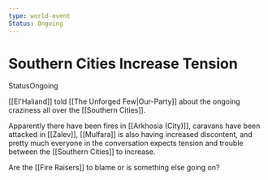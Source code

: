 ```yaml
---
type: world-event
Status: Ongoing
---
```


#  Southern Cities Increase Tension
<span class="dataview inline-field"><span class="inline-field-key">Status</span><span class="inline-field-value">Ongoing</span></span>

[[El'Haliand]] told [[The Unforged Few|Our-Party]] about the ongoing craziness all over the [[Southern Cities]]. 

Apparently there have been fires in [[Arkhosia (City)]], caravans have been attacked in [[Zalev]], [[Mulfara]] is also having increased discontent, and pretty much everyone in the conversation expects tension and trouble between the [[Southern Cities]] to increase.

Are the [[Fire Raisers]] to blame or is something else going on?

